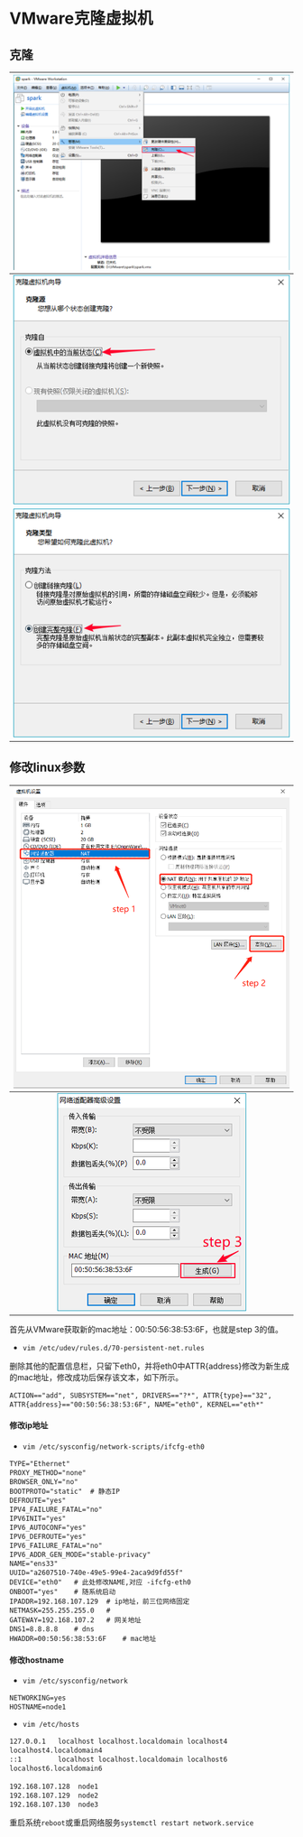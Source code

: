 # VMware克隆虚拟机

## 克隆

| ![](image/VMware/克隆1.jpg) |
| :-----------------------------: |
| ![](image/VMware/克隆2.jpg) |
| ![](image/VMware/克隆3.jpg) |



## 修改linux参数

| ![](image/VMware/修改1.jpg) |
| :-----------------------------: |
| ![](image/VMware/修改2.jpg) |

首先从VMware获取新的mac地址：00:50:56:38:53:6F，也就是step 3的值。

- `vim /etc/udev/rules.d/70-persistent-net.rules`

删除其他的配置信息栏，只留下eth0，并将eth0中ATTR{address}修改为新生成的mac地址，修改成功后保存该文本，如下所示。

```
ACTION=="add", SUBSYSTEM=="net", DRIVERS=="?*", ATTR{type}=="32", ATTR{address}=="00:50:56:38:53:6F", NAME="eth0", KERNEL=="eth*"
```

#### 修改ip地址

- `vim /etc/sysconfig/network-scripts/ifcfg-eth0`

```
TYPE="Ethernet"
PROXY_METHOD="none"
BROWSER_ONLY="no"
BOOTPROTO="static"	# 静态IP
DEFROUTE="yes"
IPV4_FAILURE_FATAL="no"
IPV6INIT="yes"
IPV6_AUTOCONF="yes"
IPV6_DEFROUTE="yes"
IPV6_FAILURE_FATAL="no"
IPV6_ADDR_GEN_MODE="stable-privacy"
NAME="ens33"
UUID="a2607510-740e-49e5-99e4-2aca9d9fd55f"
DEVICE="eth0"	# 此处修改NAME,对应 -ifcfg-eth0
ONBOOT="yes"	# 随系统启动
IPADDR=192.168.107.129	# ip地址，前三位网络固定
NETMASK=255.255.255.0	# 
GATEWAY=192.168.107.2	# 网关地址
DNS1=8.8.8.8	# dns
HWADDR=00:50:56:38:53:6F	# mac地址
```

#### 修改hostname

- `vim /etc/sysconfig/network `

```
NETWORKING=yes
HOSTNAME=node1
```



-   `vim /etc/hosts  `    

```shell
127.0.0.1   localhost localhost.localdomain localhost4 localhost4.localdomain4
::1         localhost localhost.localdomain localhost6 localhost6.localdomain6

192.168.107.128  node1
192.168.107.129  node2
192.168.107.130  node3
```

重启系统`reboot`或重启网络服务`systemctl restart network.service`

